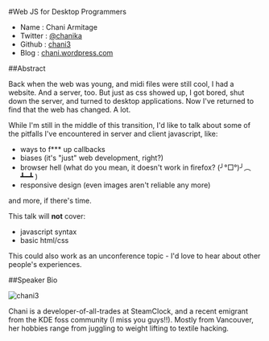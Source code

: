 #Web JS for Desktop Programmers

* Name      : Chani Armitage
* Twitter   : [@chanika][]
* Github    : [chani3][]
* Blog   : [chani.wordpress.com][]

##Abstract

Back when the web was young, and midi files were still cool, I had a website. And a server, too.
But just as css showed up, I got bored, shut down the server, and turned to desktop applications.
Now I've returned to find that the web has changed. A lot.

While I'm still in the middle of this transition, I'd like to talk about some of the pitfalls I've encountered in server and client javascript, like:
* ways to f*** up callbacks
* biases (it's "just" web development, right?)
* browser hell (what do you mean, it doesn't work in firefox?  (╯°□°)╯︵ ┻━┻ )
* responsive design (even images aren't reliable any more)

and more, if there's time.

This talk will **not** cover:
* javascript syntax
* basic html/css

This could also work as an unconference topic - I'd love to hear about other people's experiences.

##Speaker Bio

![chani3](https://raw.github.com/chani3/2013.cascadiajs.com/master/images/chani3.jpg)

Chani is a developer-of-all-trades at SteamClock, and a recent emigrant from the KDE foss community (I miss you guys!!). Mostly from Vancouver, her hobbies range from juggling to weight lifting to textile hacking.

[@chanika]:http://twitter.com/chanika
[chani3]:http://github.com/chani3
[chani.wordpress.com]:http://chani.wordpress.com

